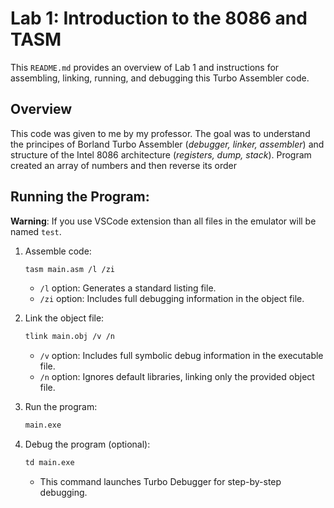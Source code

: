 # Lab 1: Introduction to the 8086 and TASM

This `README.md` provides an overview of Lab 1 and instructions for assembling, linking, running, and debugging this Turbo Assembler code.

## Overview

This code was given to me by my professor. The goal was to understand the principes of Borland Turbo Assembler (*debugger, linker, assembler*) and structure of the Intel 8086 architecture (*registers, dump, stack*). Program created an array of numbers and then reverse its order 

## Running the Program:

**Warning**: If you use VSCode extension than all files in the emulator will be named `test`.

1. Assemble code:

   ```bash
   tasm main.asm /l /zi
   ```

   - `/l` option: Generates a standard listing file.
   - `/zi` option: Includes full debugging information in the object file.

2. Link the object file:

    ```bash
    tlink main.obj /v /n
    ```

    - `/v` option: Includes full symbolic debug information in the executable file.
    - `/n` option: Ignores default libraries, linking only the provided object file.
    
3. Run the program:
    
    ```bash
    main.exe
    ```

4. Debug the program (optional):

    ```bash
    td main.exe
    ```

    - This command launches Turbo Debugger for step-by-step debugging.